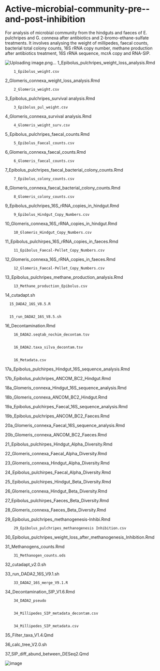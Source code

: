 # Active-microbial-community-pre--and-post-inhibition
For analysis of microbial community from the hindguts and faeces of E. pulchripes and G. connexa after antibiotics and 2-bromo-ethane-sulfate treatments. It involves analysing the weight of millipedes, faecal counts, bacterial total colony counts, 16S rRNA copy number, methane production after antibiotics treatment, 16S rRNA sequence, mcrA copy and RNA-SIP.


![Uploading image.png…]()
1_Epibolus_pulchripes_weight_loss_analysis.Rmd


        1_Epibolus_weight.csv

    
2_Glomeris_connexa_weight_loss_analysis.Rmd


        2_Glomeris_weight.csv

    
3_Epibolus_pulchripes_survival analysis.Rmd


        3_Epibolus_pul_weight.csv
    

4_Glomeris_connexa_survival analysis.Rmd


        4_Glomeris_weight_surv.csv

    
5_Epibolus_pulchripes_faecal_counts.Rmd


        5_Epibolus_Faecal_counts.csv
    

6_Glomeris_connexa_faecal_counts.Rmd


        6_Glomeris_faecal_counts.csv

    
7_Epibolus_pulchripes_faecal_bacterial_colony_counts.Rmd


        7_Epibolus_colony_counts.csv
    

8_Glomeris_connexa_faecal_bacterial_colony_counts.Rmd


        8_Glomeris_colony_counts.csv
    

9_Epibolus_pulchripes_16S_rRNA_copies_in_hindgut.Rmd


        9_Epibolus_Hindgut_Copy_Numbers.csv
    

10_Glomeris_connexa_16S_rRNA_copies_in_hindgut.Rmd


        10_Glomeris_Hindgut_Copy_Numbers.csv
    

11_Epibolus_pulchirpes_16S_rRNA_copies_in_faeces.Rmd


        11_Epibolus_Faecal-Pellet_Copy_Numbers.csv

    
12_Glomeris_connexa_16S_rRNA_copies_in_faeces.Rmd


        12_Glomeris_Faecal-Pellet_Copy_Numbers.csv

    
13_Epibolus_pulchripes_methane_production_analysis.Rmd


        13_Methane_production_Epibolus.csv

    
14_cutadapt.sh


      15_DADA2_16S_V8.5.R

  
      15_run_DADA2_16S_V8.5.sh

  
16_Decontamination.Rmd


        16_DADA2.seqtab_nochim_decontam.tsv

    
        16_DADA2.taxa_silva_decontam.tsv

    
        16_Metadata.csv

    
17a_Epibolus_pulchirpes_Hindgut_16S_sequence_analysis.Rmd


17b_Epibolus_pulchripes_ANCOM_BC2_Hindgut.Rmd


18a_Glomeris_connexa_Hindgut_16S_sequence_analysis.Rmd


18b_Glomeris_connexa_ANCOM_BC2_Hindgut.Rmd


19a_Epibolus_pulchirpes_Faecal_16S_sequence_analysis.Rmd


19b_Epibolus_pulchripes_ANCOM_BC2_Faeces.Rmd


20a_Glomeris_connexa_Faecal_16S_sequence_analysis.Rmd


20b_Glomeris_connexa_ANCOM_BC2_Faeces.Rmd


21_Epibolus_pulchirpes_Hindgut_Alpha_Diversity.Rmd


22_Glomeris_connexa_Faecal_Alpha_Diversity.Rmd


23_Glomeris_connexa_Hindgut_Alpha_Diversity.Rmd


24_Epibolus_pulchirpes_Faecal_Alpha_Diversity.Rmd


25_Epibolus_pulchirpes_Hindgut_Beta_Diversity.Rmd


26_Glomeris_connexa_Hindgut_Beta_Diversity.Rmd


27_Epibolus_pulchirpes_Faeces_Beta_Diversity.Rmd


28_Glomeris_connexa_Faeces_Beta_Diversity.Rmd


29_Epibolus_pulchripes_methanogenesis-Inhibi.Rmd


        29_Epibolus_pulchripes_methanogenesis Inhibition.csv

    
30_Epibolus_pulchripes_weight_loss_after_methanogenesis_Inhibition.Rmd

    
31_Methanogens_counts.Rmd


        31_Methanogen_counts.ods

    
32_cutadapt_v2.0.sh


33_run_DADA2_16S_V9.1.sh


        33_DADA2_16S_merge_V9.1.R

    
34_Decontamination_SIP_V1.6.Rmd


        34_DADA2_pseudo

    
        34_Millipedes_SIP_metadata_decontam.csv

    
        34_Millipedes_SIP_metadata.csv

    
35_Filter_taxa_V1.4.Qmd


36_calc_tree_V2.0.sh


37_SIP_diff_abund_between_DESeq2.Qmd


![image](https://github.com/julipeale2001/Active-microbial-community-pre--and-post-inhibition/assets/57350508/f424b73a-d6e3-41a8-9821-60d6b6300412)
